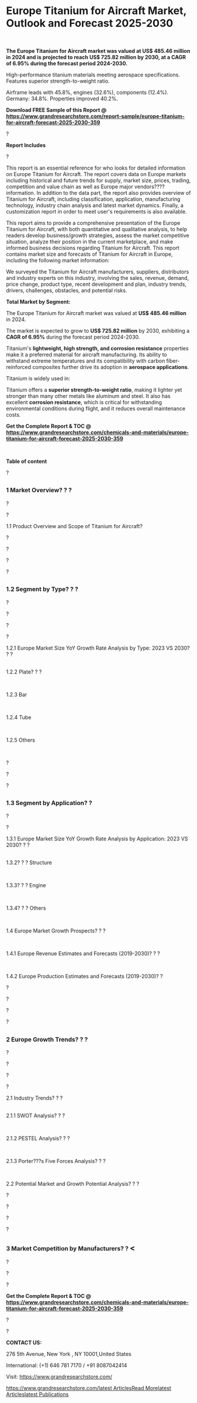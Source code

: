 <h1>Europe Titanium for Aircraft Market, Outlook and Forecast 2025-2030</h1><br/><p><strong>The Europe Titanium for Aircraft market was valued at US$ 485.46 million in 2024 and is projected to reach US$ 725.82 million by 2030, at a <strong>CAGR</strong> of 6.95% during the forecast period 2024-2030.</strong></p>
 
 
 
 <p>High-performance titanium materials meeting aerospace specifications. Features superior strength-to-weight ratio.</p>
 
 
 
 <p>Airframe leads with 45.8%, engines (32.6%), components (12.4%). Germany: 34.8%. Properties improved 40.2%.</p>
 
 
 
 <div><b>Download FREE Sample of this Report @ <a href="https://www.grandresearchstore.com/report-sample/europe-titanium-for-aircraft-forecast-2025-2030-359">https://www.grandresearchstore.com/report-sample/europe-titanium-for-aircraft-forecast-2025-2030-359</a></b></div>
 
 
 
 <p>? </p>
 
 
 
 <p><strong>Report Includes</strong></p>
 
 
 
 <p>? </p>
 
 
 
 <p>This report is an essential reference for who looks for detailed information on Europe Titanium for Aircraft. The report covers data on Europe markets including historical and future trends for supply, market size, prices, trading, competition and value chain as well as Europe major vendors???? information. In addition to the data part, the report also provides overview of Titanium for Aircraft, including classification, application, manufacturing technology, industry chain analysis and latest market dynamics. Finally, a customization report in order to meet user&#39;s requirements is also available.</p>
 
 
 
 <p>This report aims to provide a comprehensive presentation of the Europe Titanium for Aircraft, with both quantitative and qualitative analysis, to help readers develop business/growth strategies, assess the market competitive situation, analyze their position in the current marketplace, and make informed business decisions regarding Titanium for Aircraft. This report contains market size and forecasts of Titanium for Aircraft in Europe, including the following market information:</p>
 
 
 
 <p>We surveyed the Titanium for Aircraft manufacturers, suppliers, distributors and industry experts on this industry, involving the sales, revenue, demand, price change, product type, recent development and plan, industry trends, drivers, challenges, obstacles, and potential risks.</p>
 
 
 
 <p><strong>Total Market by Segment:</strong></p>
 
 
 
 <p>The Europe Titanium for Aircraft market was valued at <strong>US$ 485.46 million</strong> in 2024.</p>
 
 
 
 <p>The market is expected to grow to <strong>US$ 725.82 million</strong> by 2030, exhibiting a <strong><strong>CAGR</strong> of 6.95%</strong> during the forecast period 2024-2030.</p>
 
 
 
 <p>Titanium&#39;s <strong>lightweight, high strength, and corrosion resistance</strong> properties make it a preferred material for aircraft manufacturing. Its ability to withstand extreme temperatures and its compatibility with carbon fiber-reinforced composites further drive its adoption in <strong>aerospace applications</strong>.</p>
 
 
 
 <p>Titanium is widely used in:</p>
 
 
 
 <p>Titanium offers a <strong>superior strength-to-weight ratio</strong>, making it lighter yet stronger than many other metals like aluminum and steel. It also has excellent <strong>corrosion resistance</strong>, which is critical for withstanding environmental conditions during flight, and it reduces overall maintenance costs.</p>
 
 
 
 <div><b>Get the Complete Report & TOC @ <a href="https://www.grandresearchstore.com/chemicals-and-materials/europe-titanium-for-aircraft-forecast-2025-2030-359">https://www.grandresearchstore.com/chemicals-and-materials/europe-titanium-for-aircraft-forecast-2025-2030-359</a></b></div>
 
 
 
 <p><br />
 
 <b>Table of content</b></p>
 
 
 
 <p>? </p>
 
 
 
 <h2><span style="font-size:16px"><strong>1 Market Overview? ? ? </strong></span></h2>
 
 
 
 <p>? </p>
 
 
 
 <p>? </p>
 
 
 
 <p>1.1 Product Overview and Scope of Titanium for Aircraft? </p>
 
 
 
 <p>? </p>
 
 
 
 <p>? </p>
 
 
 
 <p>? </p>
 
 
 
 <p>? </p>
 
 
 
 <h2><strong><span style="font-size:16px">1.2 Segment by Type? ? ? </span></strong></h2>
 
 
 
 <p>? </p>
 
 
 
 <p>? </p>
 
 
 
 <p>? </p>
 
 
 
 <p>? </p>
 
 
 
 <p>1.2.1 Europe Market Size YoY Growth Rate Analysis by Type: 2023 VS 2030? ? ? <br />
 
 <br />
 
 1.2.2 Plate? ? ? <br />
 
 <br />
 
 1.2.3 Bar<br />
 
 <br />
 
 1.2.4 Tube<br />
 
 <br />
 
 1.2.5 Others<br />
 
 <br />
 
 ? </p>
 
 
 
 <p>? </p>
 
 
 
 <p>? </p>
 
 
 
 <h2><span style="font-size:16px"><strong>1.3 Segment by Application? ? </strong></span></h2>
 
 
 
 <p>? </p>
 
 
 
 <p>? </p>
 
 
 
 <p>1.3.1 Europe Market Size YoY Growth Rate Analysis by Application: 2023 VS 2030? ? ? <br />
 
 <br />
 
 1.3.2? ? ? Structure<br />
 
 <br />
 
 1.3.3? ? ? Engine<br />
 
 <br />
 
 1.3.4? ? ? Others<br />
 
 <br />
 
 1.4 Europe Market Growth Prospects? ? ? <br />
 
 <br />
 
 1.4.1 Europe Revenue Estimates and Forecasts (2019-2030)? ? ? <br />
 
 <br />
 
 1.4.2 Europe Production Estimates and Forecasts (2019-2030)? ? </p>
 
 
 
 <p>? </p>
 
 
 
 <p>? </p>
 
 
 
 <p>? </p>
 
 
 
 <p>? </p>
 
 
 
 <h2><span style="font-size:16px"><strong>2 Europe Growth Trends? ? ? </strong></span></h2>
 
 
 
 <p>? </p>
 
 
 
 <p>? </p>
 
 
 
 <p>? </p>
 
 
 
 <p>? </p>
 
 
 
 <p>2.1 Industry Trends? ? ? <br />
 
 <br />
 
 2.1.1 SWOT Analysis? ? ? <br />
 
 <br />
 
 2.1.2 PESTEL Analysis? ? ? <br />
 
 <br />
 
 2.1.3 Porter???s Five Forces Analysis? ? ? <br />
 
 <br />
 
 2.2 Potential Market and Growth Potential Analysis? ? ? </p>
 
 
 
 <p>? </p>
 
 
 
 <p>? </p>
 
 
 
 <p>? </p>
 
 
 
 <p>? </p>
 
 
 
 <h2><span style="font-size:16px"><strong>3 Market Competition by Manufacturers? ? </strong> </span><</h2>
 
 
 
 <p>? </p>
 
 
 
 <p>? </p>
 
 
 
 <p>? </p>
 
 
 
 <div><b>Get the Complete Report & TOC @ <a href="https://www.grandresearchstore.com/chemicals-and-materials/europe-titanium-for-aircraft-forecast-2025-2030-359">https://www.grandresearchstore.com/chemicals-and-materials/europe-titanium-for-aircraft-forecast-2025-2030-359</a></b></div>
 
 
 
 <p>? </p>
 
 
 
 <p>? </p>
 
 
 
 <p><b>CONTACT US:</b><br />
 
 276 5th Avenue, New York , NY 10001,United States<br />
 
 International: (+1) 646 781 7170 / +91 8087042414<br />
 
 Visit: <a href="https://www.grandresearchstore.com/">https://www.grandresearchstore.com/</a><br />
 
 <a href="https://gyeongbokgung.com">https://www.grandresearchstore.com/</a><a href="https://hallyeomaritime.com">latest Articles</a><a href="https://jingwansa.com">Read More</a><a href="https://nguoiviet.jp/">latest Articles</a><a href="https://www.intelmarketresearch.com/">latest Publications</a></p>